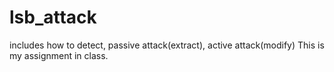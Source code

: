 # lsb_attack
includes how to detect, passive attack(extract), active attack(modify)
This is my assignment in class. 
